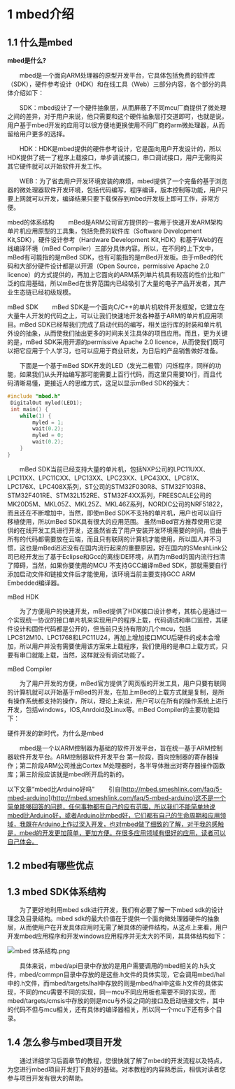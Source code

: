 # 1 mbed介绍 #
## 1.1 什么是mbed ##
**mbed是什么?**

  mbed是一个面向ARM处理器的原型开发平台，它具体包括免费的软件库（SDK），硬件参考设计（HDK）和在线工具（Web）三部分内容，各个部分的具体介绍如下：

  SDK：mbed设计了一个硬件抽象层，从而屏蔽了不同mcu厂商提供了微处理之间的差异，对于用户来说，他只需要和这个硬件抽象层打交道即可，也就是说，用户基于mbed开发的应用可以很方便地更换使用不同厂商的arm微处理器，从而留给用户更多的选择。

  HDK：HDK是mbed提供的硬件参考设计，它是面向用户开发设计的，所以HDK提供了统一了程序上载接口，单步调试接口，串口调试接口，用户无需购买其它硬件就可以开始软件开发工作。

  WEB：为了省去用户开发环境安装的麻烦，mbed提供了一个完备的基于浏览器的微处理器软件开发环境，包括代码编写，程序编译，版本控制等功能，用户只要上网就可以开发，编译结果只要下载保存到mbed开发板上即可工作，非常方便。

mbed的体系结构
  mBed是ARM公司官方提供的一套用于快速开发ARM架构单片机应用原型的工具集，包括免费的软件库（Software Development Kit,SDK），硬件设计参考（Hardware Development Kit,HDK）和基于Web的在线编译环境（mBed Compiler）三部分具体内容。所以，在不同的上下文中，mBed有可能指的是mBed SDK，也有可能指的是mBed开发板。由于mBed的代码和大部分硬件设计都是以开源（Open Source，permissive Apache 2.0 licence）的方式提供的，再加上它面向的ARM系列单片机具有较高的性价比和广泛的应用基础，所以mBed在世界范围内已经吸引了大量的电子产品开发者，其产业生态链已经初级规模。
   
mBed SDK
  mBed SDK是一个面向C/C++的单片机软件开发框架，它建立在大量牛人开发的代码之上，可以让我们快速地开发各种基于ARM的单片机应用项目。mBed SDK已经帮我们完成了启动代码的编写，相关运行库的封装和单片机外设的抽象，从而使我们抽出更多的时间来关注具体的项目应用。而且，更为关键的是，mBed SDK采用开源的permissive Apache 2.0 licence，从而使我们既可以把它应用于个人学习，也可以应用于商业研发，为日后的产品销售做好准备。

  下面是一个基于mBed SDK开发的LED（发光二极管）闪烁程序，同样的功能，如果我们从头开始编写那可能需要上百行代码，而这里只需要10行，而且代码清晰易懂，更接近人的思维方式，这足以显示mBed SDK的强大：

```c
#include "mbed.h"
 DigitalOut myled(LED1);
 int main() {
    while(1) {
        myled = 1;
        wait(0.2);
        myled = 0;
        wait(0.2);
    }
}
```

  mBed SDK当前已经支持大量的单片机，包括NXP公司的LPC11UXX、LPC11XX、LPC11CXX、LPC13XX、LPC23XX、LPC43XX、LPC81X、LPC176X、LPC408X系列，ST公司的STM32F030R8、STM32F103R8、STM32F401RE、STM32L152RE、STM32F4XX系列，FREESCALE公司的MK20D5M、MKL05Z、MKL25Z、MKL46Z系列，NORDIC公司的NRF51822，而且还在不断增加中，当然，即使mBed SDK不支持的单片机，用户也可以自行移植使用，所以mBed SDK具有很大的应用范围。
虽然mBed官方推荐使用它提供的在线开发工具进行开发，这虽然省去了用户安装开发环境需要的时间，但由于所有的代码都需要放在云端，而且只有联网的计算机才能使用，所以国人并不习惯，这也是mBed迟迟没有在国内流行起来的重要原因，好在国内的SMeshLink公司已经开发出了基于Eclipse和Gcc的离线IDE环境，从而为mBed的国内流行扫清了障碍，当然，如果你要使用的MCU 不支持GCC编译mBed SDK，那就需要自行添加启动文件和链接文件后才能使用，该环境当前主要支持GCC ARM Embedded编译器。

mBed HDK

  为了方便用户的快速开发，mBed提供了HDK接口设计参考，其核心是通过一个实现统一协议的接口单片机来实现用户的程序上载，代码调试和串口监控，其硬件设计和固件代码都是公开的，但当前只支持有限的几个mcu，包括LPC812M10、LPC1768和LPC11U24，再加上增加接口MCU后硬件的成本会增加，所以用户并没有需要使用该方案来上载程序，我们使用的是串口上载方式，只要有串口就能上载，当然，这样就没有调试功能了。

mBed Compiler

  为了用户开发的方便，mBed官方提供了网页版的开发工具，用户只要有联网的计算机就可以开始基于mBed的开发，在加上mBed的上载方式就是复制，是所有操作系统都支持的操作，所以，理论上来说，用户可以在所有的操作系统上进行开发，包括windows，IOS,Anrdoid及Linux等。mBed Compiler的主要功能如下：

硬件开发的新时代，为什么是mbed

  mbed是一个以ARM控制器为基础的软件开发平台，旨在统一基于ARM控制器软件开发平台。ARM控制器软件开发平台 第一阶段，面向控制器的寄存器操作；第二阶段ARM公司推出Cortex M处理器时，各半导体推出对寄存器操作函数库；第三阶段应该就是mbed所开启的新的。

以下文章“mbed比Arduino好吗”
  引自[http://mbed.smeshlink.com/faq/5-mbed-arduino](http://mbed.smeshlink.com/faq/5-mbed-arduino)这不是一个简单能够回答的问题，任何事物都有自己的应有范围，所以我们不能简单地说mbed比Arduino好，或者Arduino比mbed好，它们都有自己的生命周期和应用领域，我既在Arduino上作过深入开发，也对mbed做了细致的了解，对于我的感触是，mbed的开发更加简单，更加方便。在很多应用领域有很好的应用，读者可以自己体会。
## 1.2 mbed有哪些优点 ##

## 1.3 mbed SDK体系结构 ##

  为了更好地利用mbed sdk进行开发，我们有必要了解一下mbed sdk的设计理念及目录结构。mbed sdk的最大价值在于提供一个面向微处理器硬件的抽象层，从而使用户在开发具体应用时无需了解具体的硬件结构，从这点上来看，用户开发mbed应用程序和开发windows应用程序并无太大的不同，其具体结构如下：

![mbed 体系结构.png](http://upload-images.jianshu.io/upload_images/55705-78a4bd161c31acd5.png)

  具体来说，mbed/api目录中存放的是用户需要调用的mbed相关的.h头文件，mbed/commpn目录中存放的是这些.h文件的具体实现，它会调用mbed/hal中的.h文件，而mbed/targets/hal中存放的则是mbed/hal中这些.h文件的具体实现，不同的mcu需要不同的实现，同一mcu不同应用板也需要不同的实现，而mbed/targets/cmsis中存放的则是mcu与外设之间的接口及启动链接文件，其中的代码不但与mcu相关，还有具体的编译器相关，所以同一个mcu下还有多个目录。

## 1.4 怎么参与mbed项目开发 ##

  通过详细学习后面章节的教程，您很快就了解了mbed的开发流程以及特点，为您进行mbed项目开发打下良好的基础。对本教程的内容熟悉后，相信对读者您参与项目开发有很大的帮助。
